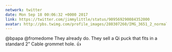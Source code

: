 ```yaml
---
network: twitter
date: Mon Sep 18 00:06:32 +0000 2017
link: https://twitter.com/jimmylittle/status/909569290084352000
avatar: http://pbs.twimg.com/profile_images/280307260/IMG_3651_2_normal.jpg
---
```


@bpapa @fromedome They already do. They sell a Qi puck that fits in a standard 2” Cable grommet hole. 👍
